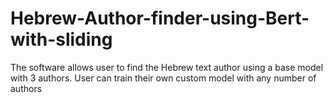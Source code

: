 # Hebrew-Author-finder-using-Bert-with-sliding
The software allows user to find the Hebrew text author using a base model with 3 authors. User can train their own custom model with any number of authors
